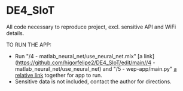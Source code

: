 # DE4_SIoT
All code necessary to reproduce project, excl. sensitive API and WiFi details. 

TO RUN THE APP:
 - Run "/4 - matlab_neural_net/use_neural_net.mlx" [a link](https://github.com/higorfelipe2/DE4_SIoT/edit/main//4 - matlab_neural_net/use_neural_net)
 and "/5 - wep-app/main.py" [a relative link](main.py) together for app to run.
 - Sensitive data is not included, contact the author for directions.
 
